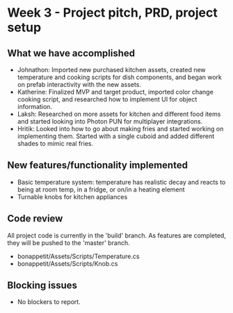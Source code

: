 # Week 3 - Project pitch, PRD, project setup

## What we have accomplished

- Johnathon: Imported new purchased kitchen assets, created new temperature and cooking scripts for dish components, and began work on prefab interactivity with the new assets.
- Katherine: Finalized MVP and target product, imported color change cooking script, and researched how to implement UI for object information.
- Laksh: Researched on more assets for kitchen and different food items and started looking into Photon PUN for multiplayer integrations. 
- Hritik: Looked into how to go about making fries and started working on implementing them. Started with a single cuboid and added different shades to mimic real fries.

## New features/functionality implemented

- Basic temperature system: temperature has realistic decay and reacts to being at room temp, in a fridge, or on/in a heating element
- Turnable knobs for kitchen appliances

## Code review

All project code is currently in the 'build' branch. As features are completed, they will be pushed to the 'master' branch.

- bonappetit/Assets/Scripts/Temperature.cs
- bonappetit/Assets/Scripts/Knob.cs

## Blocking issues

- No blockers to report.
